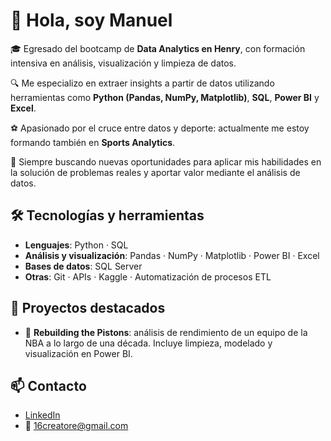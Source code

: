 # 👋 Hola, soy Manuel

🎓 Egresado del bootcamp de **Data Analytics en Henry**, con formación intensiva en análisis, visualización y limpieza de datos.

🔍 Me especializo en extraer insights a partir de datos utilizando herramientas como **Python (Pandas, NumPy, Matplotlib)**, **SQL**, **Power BI** y **Excel**.

⚽ Apasionado por el cruce entre datos y deporte: actualmente me estoy formando también en **Sports Analytics**.

🧠 Siempre buscando nuevas oportunidades para aplicar mis habilidades en la solución de problemas reales y aportar valor mediante el análisis de datos.

## 🛠️ Tecnologías y herramientas

- **Lenguajes**: Python · SQL
- **Análisis y visualización**: Pandas · NumPy · Matplotlib · Power BI · Excel
- **Bases de datos**: SQL Server 
- **Otras**: Git · APIs · Kaggle · Automatización de procesos ETL

## 📌 Proyectos destacados

- 🏀 **Rebuilding the Pistons**: análisis de rendimiento de un equipo de la NBA a lo largo de una década. Incluye limpieza, modelado y visualización en Power BI.

## 📫 Contacto

- [LinkedIn](https://www.linkedin.com/in/manuel-sanchez-data-analyst/)
- 📧 16creatore@gmail.com

